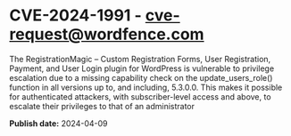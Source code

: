 # CVE-2024-1991 - cve-request@wordfence.com

The RegistrationMagic – Custom Registration Forms, User Registration, Payment, and User Login plugin for WordPress is vulnerable to privilege escalation due to a missing capability check on the update_users_role() function in all versions up to, and including, 5.3.0.0. This makes it possible for authenticated attackers, with subscriber-level access and above, to escalate their privileges to that of an administrator

**Publish date:** 2024-04-09
